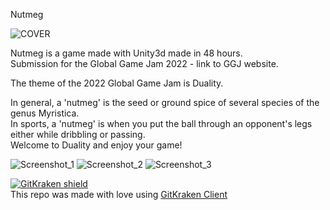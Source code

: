 Nutmeg

![COVER](https://user-images.githubusercontent.com/4624615/151685698-fa8933d6-fff8-4325-b962-8c495e688012.png)

Nutmeg is a game made with Unity3d made in 48 hours.   
Submission for the Global Game Jam 2022 - link to GGJ website.

The theme of the 2022 Global Game Jam is Duality.

In general, a 'nutmeg' is the seed or ground spice of several species of the genus Myristica.  
In sports, a 'nutmeg' is when you put the ball through an opponent's legs either while dribbling or passing.  
Welcome to Duality and enjoy your game! 

![Screenshot_1](https://user-images.githubusercontent.com/4624615/151685707-bac6993a-00bb-47d4-86a1-7040d6411d4c.jpg)
![Screenshot_2](https://user-images.githubusercontent.com/4624615/151685708-c34826fc-bfc1-41d7-866e-e2db32fcd8d2.jpg)
![Screenshot_3](https://user-images.githubusercontent.com/4624615/151685710-5eee0782-4b07-484a-8d17-caaf36875920.jpg)


[![GitKraken shield](https://img.shields.io/badge/GitKraken-Legendary%20Git%20Tools-teal?style=plastic&logo=gitkraken)](https://gitkraken.com/invite/9fQArCLM)  
This repo was made with love using [GitKraken Client](https://gitkraken.com/invite/9fQArCLM)  
